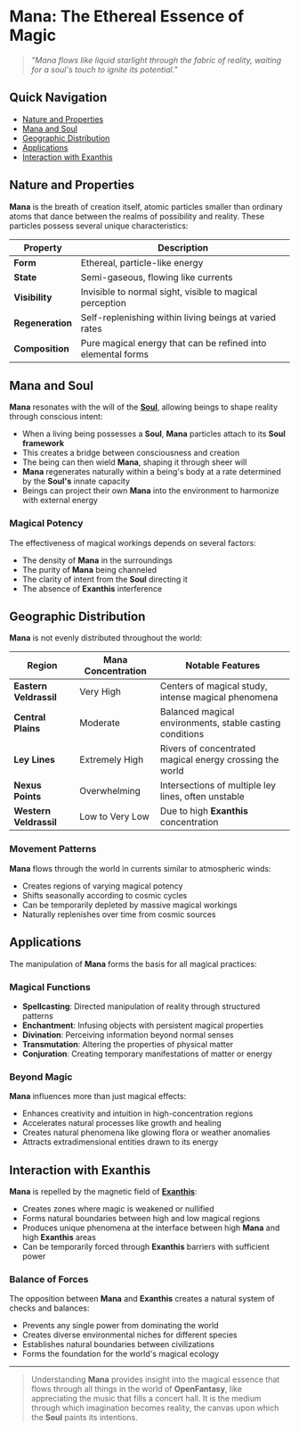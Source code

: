 # **Mana**: The Ethereal Essence of Magic

> *"Mana flows like liquid starlight through the fabric of reality, waiting for a soul's touch to ignite its potential."*

## Quick Navigation

- [Nature and Properties](#nature-and-properties)
- [Mana and Soul](#mana-and-soul)
- [Geographic Distribution](#geographic-distribution)
- [Applications](#applications)
- [Interaction with Exanthis](#interaction-with-exanthis)

## Nature and Properties

**Mana** is the breath of creation itself, atomic particles smaller than ordinary atoms that dance between the realms of possibility and reality. These particles possess several unique characteristics:

| Property | Description |
|----------|-------------|
| **Form** | Ethereal, particle-like energy |
| **State** | Semi-gaseous, flowing like currents |
| **Visibility** | Invisible to normal sight, visible to magical perception |
| **Regeneration** | Self-replenishing within living beings at varied rates |
| **Composition** | Pure magical energy that can be refined into elemental forms |

## Mana and Soul

**Mana** resonates with the will of the [**Soul**](/codex/Basic/Soul.md), allowing beings to shape reality through conscious intent:

- When a living being possesses a **Soul**, **Mana** particles attach to its **Soul framework**
- This creates a bridge between consciousness and creation
- The being can then wield **Mana**, shaping it through sheer will
- **Mana** regenerates naturally within a being's body at a rate determined by the **Soul's** innate capacity
- Beings can project their own **Mana** into the environment to harmonize with external energy

### Magical Potency

The effectiveness of magical workings depends on several factors:

- The density of **Mana** in the surroundings
- The purity of **Mana** being channeled
- The clarity of intent from the **Soul** directing it
- The absence of **Exanthis** interference

## Geographic Distribution

**Mana** is not evenly distributed throughout the world:

| Region | Mana Concentration | Notable Features |
|--------|-------------------|------------------|
| **Eastern Veldrassil** | Very High | Centers of magical study, intense magical phenomena |
| **Central Plains** | Moderate | Balanced magical environments, stable casting conditions |
| **Ley Lines** | Extremely High | Rivers of concentrated magical energy crossing the world |
| **Nexus Points** | Overwhelming | Intersections of multiple ley lines, often unstable |
| **Western Veldrassil** | Low to Very Low | Due to high **Exanthis** concentration |

### Movement Patterns

**Mana** flows through the world in currents similar to atmospheric winds:

- Creates regions of varying magical potency
- Shifts seasonally according to cosmic cycles
- Can be temporarily depleted by massive magical workings
- Naturally replenishes over time from cosmic sources

## Applications

The manipulation of **Mana** forms the basis for all magical practices:

### Magical Functions

- **Spellcasting**: Directed manipulation of reality through structured patterns
- **Enchantment**: Infusing objects with persistent magical properties
- **Divination**: Perceiving information beyond normal senses
- **Transmutation**: Altering the properties of physical matter
- **Conjuration**: Creating temporary manifestations of matter or energy

### Beyond Magic

**Mana** influences more than just magical effects:

- Enhances creativity and intuition in high-concentration regions
- Accelerates natural processes like growth and healing
- Creates natural phenomena like glowing flora or weather anomalies
- Attracts extradimensional entities drawn to its energy

## Interaction with Exanthis

**Mana** is repelled by the magnetic field of [**Exanthis**](/codex/Basic/Exanthis.md):

- Creates zones where magic is weakened or nullified
- Forms natural boundaries between high and low magical regions
- Produces unique phenomena at the interface between high **Mana** and high **Exanthis** areas
- Can be temporarily forced through **Exanthis** barriers with sufficient power

### Balance of Forces

The opposition between **Mana** and **Exanthis** creates a natural system of checks and balances:

- Prevents any single power from dominating the world
- Creates diverse environmental niches for different species
- Establishes natural boundaries between civilizations
- Forms the foundation for the world's magical ecology

---

> Understanding **Mana** provides insight into the magical essence that flows through all things in the world of **OpenFantasy**, like appreciating the music that fills a concert hall. It is the medium through which imagination becomes reality, the canvas upon which the **Soul** paints its intentions. 